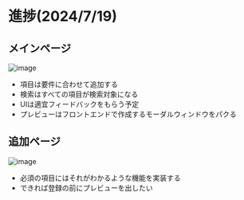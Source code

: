 # 進捗(2024/7/19)

## メインページ
![image](https://github.com/user-attachments/assets/680e127b-1347-4cbd-b5ec-1df30673aacd)

- 項目は要件に合わせて追加する
- 検索はすべての項目が検索対象になる
- UIは適宜フィードバックをもらう予定
- プレビューはフロントエンドで作成するモーダルウィンドウをパクる

## 追加ページ
![image](https://github.com/user-attachments/assets/ca30bd89-dd5d-4d8c-b802-f81f4fb455f0)

- 必須の項目にはそれがわかるような機能を実装する
- できれば登録の前にプレビューを出したい

